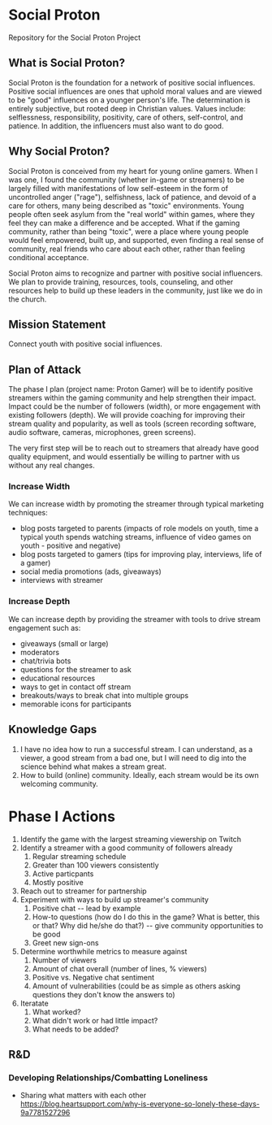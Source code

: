 # Social Proton
Repository for the Social Proton Project

## What is Social Proton?
Social Proton is the foundation for a network of positive social influences. Positive social influences are ones that uphold moral values and are viewed to be "good" influences on a younger person's life. The determination is entirely subjective, but rooted deep in Christian values. Values include: selflessness, responsibility, positivity, care of others, self-control, and patience. In addition, the influencers must also want to do good.

## Why Social Proton?
Social Proton is conceived from my heart for young online gamers. When I was one, I found the community (whether in-game or streamers) to be largely filled with manifestations of low self-esteem in the form of uncontrolled anger ("rage"), selfishness, lack of patience, and devoid of a care for others, many being described as "toxic" environments. Young people often seek asylum from the "real world" within games, where they feel they can make a difference and be accepted. What if the gaming community, rather than being "toxic", were a place where young people would feel empowered, built up, and supported, even finding a real sense of community, real friends who care about each other, rather than feeling conditional acceptance. 

Social Proton aims to recognize and partner with positive social influencers. We plan to provide training, resources, tools, counseling, and other resources help to build up these leaders in the community, just like we do in the church.

## Mission Statement
Connect youth with positive social influences.

## Plan of Attack
The phase I plan (project name: Proton Gamer) will be to identify positive streamers within the gaming community and help strengthen their impact. Impact could be the number of followers (width), or more engagement with existing followers (depth). We will provide coaching for improving their stream quality and popularity, as well as tools (screen recording software, audio software, cameras, microphones, green screens).

The very first step will be to reach out to streamers that already have good quality equipment, and would essentially be willing to partner with us without any real changes.

### Increase Width
We can increase width by promoting the streamer through typical marketing techniques:
- blog posts targeted to parents (impacts of role models on youth, time a typical youth spends watching streams, influence of video games on youth - positive and negative)
- blog posts targeted to gamers (tips for improving play, interviews, life of a gamer)
- social media promotions (ads, giveaways)
- interviews with streamer

### Increase Depth
We can increase depth by providing the streamer with tools to drive stream engagement such as:
- giveaways (small or large)
- moderators 
- chat/trivia bots
- questions for the streamer to ask
- educational resources
- ways to get in contact off stream
- breakouts/ways to break chat into multiple groups
- memorable icons for participants

## Knowledge Gaps
1. I have no idea how to run a successful stream. I can understand, as a viewer, a good stream from a bad one, but I will need to dig into the science behind what makes a stream great.
2. How to build (online) community. Ideally, each stream would be its own welcoming community.

# Phase I Actions
1. Identify the game with the largest streaming viewership on Twitch
2. Identify a streamer with a good community of followers already
    1. Regular streaming schedule
    2. Greater than 100 viewers consistently
    3. Active particpants
    4. Mostly positive
3. Reach out to streamer for partnership
4. Experiment with ways to build up streamer's community
    1. Positive chat -- lead by example
    2. How-to questions (how do I do this in the game? What is better, this or that? Why did he/she do that?) -- give community opportunities to be good
    3. Greet new sign-ons
5. Determine worthwhile metrics to measure against
    1. Number of viewers
    2. Amount of chat overall (number of lines, % viewers)
    3. Positive vs. Negative chat sentiment
    4. Amount of vulnerabilities (could be as simple as others asking questions they don't know the answers to)
6. Iteratate
    1. What worked?
    2. What didn't work or had little impact?
    3. What needs to be added?

## R&D
### Developing Relationships/Combatting Loneliness
* Sharing what matters with each other https://blog.heartsupport.com/why-is-everyone-so-lonely-these-days-9a7781527296
